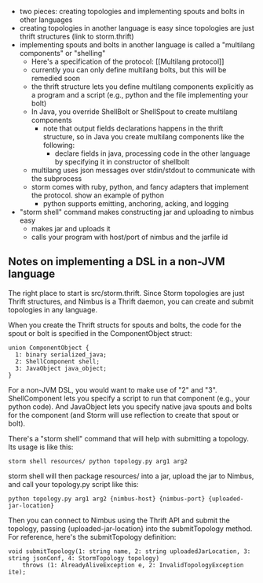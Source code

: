 - two pieces: creating topologies and implementing spouts and bolts in other languages
- creating topologies in another language is easy since topologies are just thrift structures (link to storm.thrift)
- implementing spouts and bolts in another language is called a "multilang components" or "shelling"
   - Here's a specification of the protocol: [[Multilang protocol]]
   - currently you can only define multilang bolts, but this will be remedied soon
   - the thrift structure lets you define multilang components explicitly as a program and a script (e.g., python and the file implementing your bolt)
   - In Java, you override ShellBolt or ShellSpout to create multilang components
       - note that output fields declarations happens in the thrift structure, so in Java you create multilang components like the following:
            - declare fields in java, processing code in the other language by specifying it in constructor of shellbolt
   - multilang uses json messages over stdin/stdout to communicate with the subprocess
   - storm comes with ruby, python, and fancy adapters that implement the protocol. show an example of python
      - python supports emitting, anchoring, acking, and logging
- "storm shell" command makes constructing jar and uploading to nimbus easy
  - makes jar and uploads it
  - calls your program with host/port of nimbus and the jarfile id

## Notes on implementing a DSL in a non-JVM language

The right place to start is src/storm.thrift. Since Storm topologies are just Thrift structures, and Nimbus is a Thrift daemon, you can create and submit topologies in any language.

When you create the Thrift structs for spouts and bolts, the code for the spout or bolt is specified in the ComponentObject struct:

```
union ComponentObject {
  1: binary serialized_java;
  2: ShellComponent shell;
  3: JavaObject java_object;
}
```

For a non-JVM DSL, you would want to make use of "2" and "3". ShellComponent lets you specify a script to run that component (e.g., your python code). And JavaObject lets you specify native java spouts and bolts for the component (and Storm will use reflection to create that spout or bolt).

There's a "storm shell" command that will help with submitting a topology. Its usage is like this:

```
storm shell resources/ python topology.py arg1 arg2
```

storm shell will then package resources/ into a jar, upload the jar to Nimbus, and call your topology.py script like this:

```
python topology.py arg1 arg2 {nimbus-host} {nimbus-port} {uploaded-jar-location}
```

Then you can connect to Nimbus using the Thrift API and submit the topology, passing {uploaded-jar-location} into the submitTopology method. For reference, here's the submitTopology definition:

```
void submitTopology(1: string name, 2: string uploadedJarLocation, 3: string jsonConf, 4: StormTopology topology)
    throws (1: AlreadyAliveException e, 2: InvalidTopologyException ite);
```